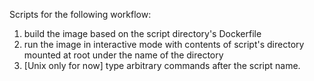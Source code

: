 Scripts for the following workflow:

1. build the image based on the script directory's Dockerfile
2. run the image in interactive mode with contents of script's directory 
   mounted at root under the name of the directory
3. [Unix only for now] type arbitrary commands after the script name.